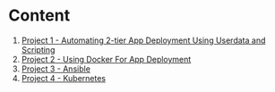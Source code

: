 # Content

1. [Project 1 - Automating 2-tier App Deployment Using Userdata and Scripting](<Project 1 - scripts>)
2. [Project 2 - Using Docker For App Deployment](<Project 2 - Use Docker for 2-tier app>)
3. [Project 3 - Ansible](<Project 3 - Ansible>)
4. [Project 4 - Kubernetes](<Project 4 - Kubernetes>)